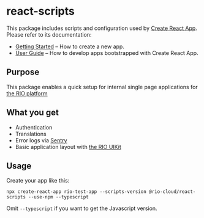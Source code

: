# react-scripts

This package includes scripts and configuration used by [Create React App](https://github.com/facebook/create-react-app).<br>
Please refer to its documentation:

- [Getting Started](https://facebook.github.io/create-react-app/docs/getting-started) – How to create a new app.
- [User Guide](https://facebook.github.io/create-react-app/) – How to develop apps bootstrapped with Create React App.


## Purpose

This package enables a quick setup for internal single page applications for [the RIO platform](https://rio.cloud)


## What you get

 * Authentication
 * Translations
 * Error logs via [Sentry](https://sentry.io)
 * Basic application layout with [the RIO UIKit](https://uikit.developers.rio.cloud) 

 
## Usage

Create your app like this: 
```
npx create-react-app rio-test-app --scripts-version @rio-cloud/react-scripts --use-npm --typescript
```
Omit `--typescript` if you want to get the Javascript version.
